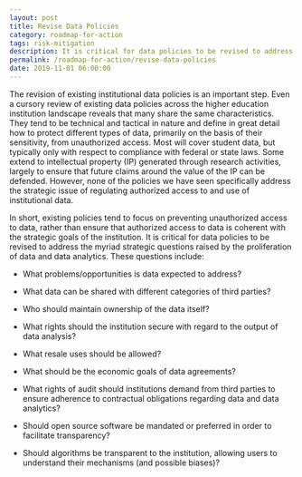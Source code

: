 ```yaml
---
layout: post
title: Revise Data Policies
category: roadmap-for-action
tags: risk-mitigation
description: It is critical for data policies to be revised to address the myriad strategic questions raised by the proliferation of data and data analytics.
permalink: /roadmap-for-action/revise-data-policies
date: 2019-11-01 06:00:00
---
```


The revision of existing institutional data policies is an important step. Even a cursory review of existing data policies across the higher education institution landscape reveals that many share the same characteristics. They tend to be technical and tactical in nature and define in great detail how to protect different types of data, primarily on the basis of their sensitivity, from unauthorized access. Most will cover student data, but typically only with respect to compliance with federal or state laws. Some extend to intellectual property (IP) generated through research activities, largely to ensure that future claims around the value of the IP can be defended. However, none of the policies we have seen specifically address the strategic issue of regulating authorized access to and use of institutional data.

In short, existing policies tend to focus on preventing unauthorized access to data, rather than ensure that authorized access to data is coherent with the strategic goals of the institution. It is critical for data policies to be revised to address the myriad strategic questions raised by the proliferation of data and data analytics. These questions include:

* What problems/opportunities is data expected to address?

* What data can be shared with different categories of third parties?

* Who should maintain ownership of the data itself?

* What rights should the institution secure with regard to the output of data analysis?

* What resale uses should be allowed?

* What should be the economic goals of data agreements?

* What rights of audit should institutions demand from third parties to ensure adherence to contractual obligations regarding data and data analytics?

* Should open source software be mandated or preferred in order to facilitate transparency?

* Should algorithms be transparent to the institution, allowing users to understand their mechanisms (and possible biases)?
